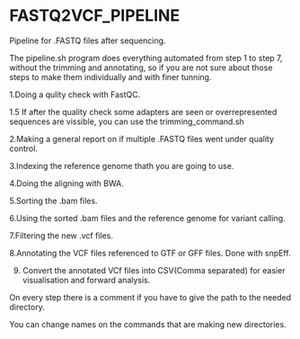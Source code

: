 # FASTQ2VCF_PIPELINE
Pipeline for .FASTQ files after sequencing.

The pipeline.sh program does everything automated from step 1 to step 7, without the trimming and annotating, so if you are not sure about those steps to make them individually and with finer tunning.

1.Doing a qulity check with FastQC.  

1.5 If after the quality check some adapters are seen or overrepresented sequences are vissible, you can use the trimming_command.sh

2.Making a general report on if multiple .FASTQ files went under quality control.  

3.Indexing the reference genome thath you are going to use.  

4.Doing the aligning with BWA.  

5.Sorting the .bam files.  

6.Using the sorted .bam files and the reference genome for variant calling.  

7.Filtering the new .vcf files.  

8.Annotating the VCF files referenced to GTF or GFF files. Done with snpEff.

9. Convert the annotated VCf files into CSV(Comma separated) for easier visualisation and forward analysis. 

  


  On every step there is a comment if you have to give the path to the needed directory.

  You can change names on the commands that are making new directories.

  

